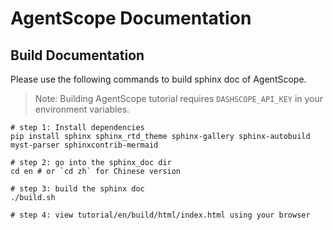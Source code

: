 # AgentScope Documentation

## Build Documentation

Please use the following commands to build sphinx doc of AgentScope.

> Note: Building AgentScope tutorial requires `DASHSCOPE_API_KEY` in your environment variables.

```shell
# step 1: Install dependencies
pip install sphinx sphinx_rtd_theme sphinx-gallery sphinx-autobuild myst-parser sphinxcontrib-mermaid

# step 2: go into the sphinx_doc dir
cd en # or `cd zh` for Chinese version

# step 3: build the sphinx doc
./build.sh

# step 4: view tutorial/en/build/html/index.html using your browser
```
